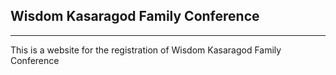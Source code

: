## Wisdom Kasaragod Family Conference
---

This is a website for the registration of Wisdom Kasaragod Family Conference